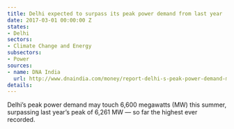 ```yaml
---
title: Delhi expected to surpass its peak power demand from last year
date: 2017-03-01 00:00:00 Z
states:
- Delhi
sectors:
- Climate Change and Energy
subsectors:
- Power
sources:
- name: DNA India
  url: http://www.dnaindia.com/money/report-delhi-s-peak-power-demand-may-hit-6600-mw-this-summer-bses-2332991
details: 
---
```


Delhi’s peak power demand may touch 6,600 megawatts (MW) this summer, surpassing last year’s peak of 6,261 MW — so far the highest ever recorded.
